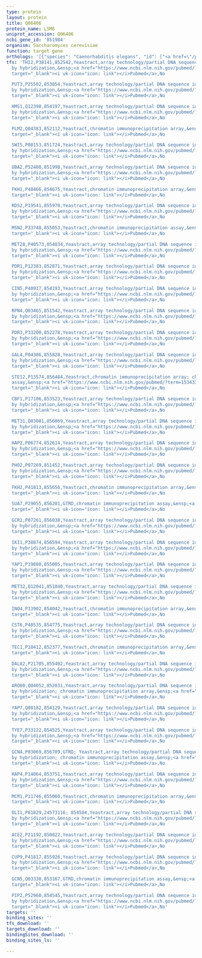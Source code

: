 ```yaml
---
type: protein
layout: protein
title: Q06406
protein_name: LSM6
uniprot_accession: Q06406
ncbi_gene_id: '851984'
organism: Saccharomyces cerevisiae
function: target gene
orthologs: '[{"species": "Caenorhabditis elegans", "id": ["<a href=\"/protein/q95xn6\">Q95XN6</a>"]}, {"species": "Homo sapiens", "id": ["<a href=\"/protein/p62312\">P62312</a>"]}, {"species": "Mus musculus", "id": ["<a href=\"/protein/p62313\">P62313</a>"]}, {"species": "Rattus norvegicus", "id": ["<a href=\"/protein/d3zg07\">D3ZG07</a>"]}]'
tfs: 'THI2,P38141,852542,Yeastract,array technology/partial DNA sequence identification
  by hybridization,&ensp;<a href="https://www.ncbi.nlm.nih.gov/pubmed/?term=20385592%5Buid%5D+OR+24170807%5Buid%5D"
  target="_blank"><i uk-icon="icon: link"></i>Pubmed</a>,No

  PUT3,P25502,853854,Yeastract,array technology/partial DNA sequence identification
  by hybridization,&ensp;<a href="https://www.ncbi.nlm.nih.gov/pubmed/?term=20385592%5Buid%5D+OR+24170807%5Buid%5D"
  target="_blank"><i uk-icon="icon: link"></i>Pubmed</a>,No

  HMS1,Q12398,854197,Yeastract,array technology/partial DNA sequence identification
  by hybridization,&ensp;<a href="https://www.ncbi.nlm.nih.gov/pubmed/?term=20385592%5Buid%5D+OR+24170807%5Buid%5D"
  target="_blank"><i uk-icon="icon: link"></i>Pubmed</a>,No

  PLM2,Q04383,852112,Yeastract,chromatin immunoprecipitation array,&ensp;<a href="https://www.ncbi.nlm.nih.gov/pubmed/?term=12464632%5Buid%5D+OR+24170807%5Buid%5D"
  target="_blank"><i uk-icon="icon: link"></i>Pubmed</a>,No

  SWI5,P08153,851724,Yeastract,array technology/partial DNA sequence identification
  by hybridization,&ensp;<a href="https://www.ncbi.nlm.nih.gov/pubmed/?term=20385592%5Buid%5D+OR+24170807%5Buid%5D"
  target="_blank"><i uk-icon="icon: link"></i>Pubmed</a>,No

  UBA2,P52488,851998,Yeastract,array technology/partial DNA sequence identification
  by hybridization,&ensp;<a href="https://www.ncbi.nlm.nih.gov/pubmed/?term=20385592%5Buid%5D+OR+24170807%5Buid%5D"
  target="_blank"><i uk-icon="icon: link"></i>Pubmed</a>,No

  FKH1,P40466,854675,Yeastract,chromatin immunoprecipitation array,&ensp;<a href="https://www.ncbi.nlm.nih.gov/pubmed/?term=24504085%5Buid%5D+OR+12399584%5Buid%5D+OR+24170807%5Buid%5D"
  target="_blank"><i uk-icon="icon: link"></i>Pubmed</a>,No

  RDS2,P19541,855970,Yeastract,array technology/partial DNA sequence identification
  by hybridization,&ensp;<a href="https://www.ncbi.nlm.nih.gov/pubmed/?term=20385592%5Buid%5D+OR+24170807%5Buid%5D"
  target="_blank"><i uk-icon="icon: link"></i>Pubmed</a>,No

  MSN2,P33748,855053,Yeastract,chromatin immunoprecipitation assay,&ensp;<a href="https://www.ncbi.nlm.nih.gov/pubmed/?term=28949295%5Buid%5D+OR+24170807%5Buid%5D"
  target="_blank"><i uk-icon="icon: link"></i>Pubmed</a>,No

  MET28,P40573,854834,Yeastract,array technology/partial DNA sequence identification
  by hybridization,&ensp;<a href="https://www.ncbi.nlm.nih.gov/pubmed/?term=24170807%5Buid%5D+OR+19346491%5Buid%5D"
  target="_blank"><i uk-icon="icon: link"></i>Pubmed</a>,No

  PDR1,P12383,852871,Yeastract,array technology/partial DNA sequence identification
  by hybridization,&ensp;<a href="https://www.ncbi.nlm.nih.gov/pubmed/?term=18627600%5Buid%5D+OR+24170807%5Buid%5D"
  target="_blank"><i uk-icon="icon: link"></i>Pubmed</a>,No

  CIN5,P40917,854193,Yeastract,array technology/partial DNA sequence identification
  by hybridization,&ensp;<a href="https://www.ncbi.nlm.nih.gov/pubmed/?term=20385592%5Buid%5D+OR+24170807%5Buid%5D"
  target="_blank"><i uk-icon="icon: link"></i>Pubmed</a>,No

  RPN4,Q03465,851542,Yeastract,array technology/partial DNA sequence identification
  by hybridization,&ensp;<a href="https://www.ncbi.nlm.nih.gov/pubmed/?term=18627600%5Buid%5D+OR+24170807%5Buid%5D"
  target="_blank"><i uk-icon="icon: link"></i>Pubmed</a>,No

  PDR3,P33200,852278,Yeastract,array technology/partial DNA sequence identification
  by hybridization,&ensp;<a href="https://www.ncbi.nlm.nih.gov/pubmed/?term=18627600%5Buid%5D+OR+24170807%5Buid%5D"
  target="_blank"><i uk-icon="icon: link"></i>Pubmed</a>,No

  GAL4,P04386,855828,Yeastract,array technology/partial DNA sequence identification
  by hybridization,&ensp;<a href="https://www.ncbi.nlm.nih.gov/pubmed/?term=20385592%5Buid%5D+OR+24170807%5Buid%5D"
  target="_blank"><i uk-icon="icon: link"></i>Pubmed</a>,No

  STE12,P13574,856484,Yeastract,chromatin immunoprecipitation array; chromatin immunoprecipitation
  assay,&ensp;<a href="https://www.ncbi.nlm.nih.gov/pubmed/?term=15343339%5Buid%5D+OR+17638031%5Buid%5D+OR+24170807%5Buid%5D+OR+12732146%5Buid%5D+OR+19159457%5Buid%5D"
  target="_blank"><i uk-icon="icon: link"></i>Pubmed</a>,No

  CBF1,P17106,853523,Yeastract,array technology/partial DNA sequence identification
  by hybridization,&ensp;<a href="https://www.ncbi.nlm.nih.gov/pubmed/?term=24170807%5Buid%5D+OR+19346491%5Buid%5D"
  target="_blank"><i uk-icon="icon: link"></i>Pubmed</a>,No

  MET31,Q03081,856069,Yeastract,array technology/partial DNA sequence identification
  by hybridization,&ensp;<a href="https://www.ncbi.nlm.nih.gov/pubmed/?term=24170807%5Buid%5D+OR+19346491%5Buid%5D"
  target="_blank"><i uk-icon="icon: link"></i>Pubmed</a>,No

  HAP2,P06774,852614,Yeastract,array technology/partial DNA sequence identification
  by hybridization,&ensp;<a href="https://www.ncbi.nlm.nih.gov/pubmed/?term=20385592%5Buid%5D+OR+24170807%5Buid%5D"
  target="_blank"><i uk-icon="icon: link"></i>Pubmed</a>,No

  PHO2,P07269,851452,Yeastract,array technology/partial DNA sequence identification
  by hybridization,&ensp;<a href="https://www.ncbi.nlm.nih.gov/pubmed/?term=21119627%5Buid%5D+OR+24170807%5Buid%5D"
  target="_blank"><i uk-icon="icon: link"></i>Pubmed</a>,No

  FKH2,P41813,855656,Yeastract,chromatin immunoprecipitation array,&ensp;<a href="https://www.ncbi.nlm.nih.gov/pubmed/?term=24504085%5Buid%5D+OR+24170807%5Buid%5D"
  target="_blank"><i uk-icon="icon: link"></i>Pubmed</a>,No

  SUA7,P29055,856201,GTRD,chromatin immunoprecipitation assay,&ensp;<a href="https://www.ncbi.nlm.nih.gov/pubmed/?term=27924024%5Buid%5D"
  target="_blank"><i uk-icon="icon: link"></i>Pubmed</a>,No

  GCR1,P07261,856030,Yeastract,array technology/partial DNA sequence identification
  by hybridization,&ensp;<a href="https://www.ncbi.nlm.nih.gov/pubmed/?term=20385592%5Buid%5D+OR+24170807%5Buid%5D"
  target="_blank"><i uk-icon="icon: link"></i>Pubmed</a>,No

  IKI1,P38874,856594,Yeastract,array technology/partial DNA sequence identification
  by hybridization,&ensp;<a href="https://www.ncbi.nlm.nih.gov/pubmed/?term=20385592%5Buid%5D+OR+24170807%5Buid%5D"
  target="_blank"><i uk-icon="icon: link"></i>Pubmed</a>,No

  YAP1,P19880,855005,Yeastract,array technology/partial DNA sequence identification
  by hybridization,&ensp;<a href="https://www.ncbi.nlm.nih.gov/pubmed/?term=18627600%5Buid%5D+OR+24170807%5Buid%5D"
  target="_blank"><i uk-icon="icon: link"></i>Pubmed</a>,No

  MET32,Q12041,851840,Yeastract,array technology/partial DNA sequence identification
  by hybridization,&ensp;<a href="https://www.ncbi.nlm.nih.gov/pubmed/?term=24170807%5Buid%5D+OR+19346491%5Buid%5D"
  target="_blank"><i uk-icon="icon: link"></i>Pubmed</a>,No

  INO4,P13902,854042,Yeastract,chromatin immunoprecipitation array,&ensp;<a href="https://www.ncbi.nlm.nih.gov/pubmed/?term=24170807%5Buid%5D+OR+16709784%5Buid%5D"
  target="_blank"><i uk-icon="icon: link"></i>Pubmed</a>,No

  CST6,P40535,854775,Yeastract,array technology/partial DNA sequence identification
  by hybridization,&ensp;<a href="https://www.ncbi.nlm.nih.gov/pubmed/?term=20385592%5Buid%5D+OR+24170807%5Buid%5D"
  target="_blank"><i uk-icon="icon: link"></i>Pubmed</a>,No

  TEC1,P18412,852377,Yeastract,chromatin immunoprecipitation array,&ensp;<a href="https://www.ncbi.nlm.nih.gov/pubmed/?term=16449570%5Buid%5D+OR+17638031%5Buid%5D+OR+24170807%5Buid%5D"
  target="_blank"><i uk-icon="icon: link"></i>Pubmed</a>,No

  DAL82,P21705,855402,Yeastract,array technology/partial DNA sequence identification
  by hybridization,&ensp;<a href="https://www.ncbi.nlm.nih.gov/pubmed/?term=20385592%5Buid%5D+OR+24170807%5Buid%5D"
  target="_blank"><i uk-icon="icon: link"></i>Pubmed</a>,No

  ARO80,Q04052,852031,Yeastract,array technology/partial DNA sequence identification
  by hybridization; chromatin immunoprecipitation array,&ensp;<a href="https://www.ncbi.nlm.nih.gov/pubmed/?term=15343339%5Buid%5D+OR+12399584%5Buid%5D+OR+20385592%5Buid%5D+OR+24170807%5Buid%5D"
  target="_blank"><i uk-icon="icon: link"></i>Pubmed</a>,No

  YAP7,Q08182,854129,Yeastract,array technology/partial DNA sequence identification
  by hybridization,&ensp;<a href="https://www.ncbi.nlm.nih.gov/pubmed/?term=20385592%5Buid%5D+OR+24170807%5Buid%5D"
  target="_blank"><i uk-icon="icon: link"></i>Pubmed</a>,No

  TYE7,P33122,854525,Yeastract,array technology/partial DNA sequence identification
  by hybridization,&ensp;<a href="https://www.ncbi.nlm.nih.gov/pubmed/?term=20385592%5Buid%5D+OR+24170807%5Buid%5D"
  target="_blank"><i uk-icon="icon: link"></i>Pubmed</a>,No

  GCN4,P03069,856709,GTRD; Yeastract,array technology/partial DNA sequence identification
  by hybridization; chromatin immunoprecipitation assay,&ensp;<a href="https://www.ncbi.nlm.nih.gov/pubmed/?term=19346491%5Buid%5D+OR+20385592%5Buid%5D+OR+23275543%5Buid%5D+OR+27924024%5Buid%5D+OR+24170807%5Buid%5D"
  target="_blank"><i uk-icon="icon: link"></i>Pubmed</a>,No

  HAP4,P14064,853751,Yeastract,array technology/partial DNA sequence identification
  by hybridization,&ensp;<a href="https://www.ncbi.nlm.nih.gov/pubmed/?term=16522629%5Buid%5D+OR+24170807%5Buid%5D"
  target="_blank"><i uk-icon="icon: link"></i>Pubmed</a>,No

  MCM1,P11746,855060,Yeastract,chromatin immunoprecipitation array,&ensp;<a href="https://www.ncbi.nlm.nih.gov/pubmed/?term=24170807%5Buid%5D+OR+12732146%5Buid%5D"
  target="_blank"><i uk-icon="icon: link"></i>Pubmed</a>,No

  OLI1,P61829,24573116; 854584,Yeastract,array technology/partial DNA sequence identification
  by hybridization,&ensp;<a href="https://www.ncbi.nlm.nih.gov/pubmed/?term=21119627%5Buid%5D+OR+24170807%5Buid%5D"
  target="_blank"><i uk-icon="icon: link"></i>Pubmed</a>,No

  ACE2,P21192,850822,Yeastract,array technology/partial DNA sequence identification
  by hybridization,&ensp;<a href="https://www.ncbi.nlm.nih.gov/pubmed/?term=20385592%5Buid%5D+OR+24170807%5Buid%5D"
  target="_blank"><i uk-icon="icon: link"></i>Pubmed</a>,No

  CUP9,P41817,855926,Yeastract,array technology/partial DNA sequence identification
  by hybridization,&ensp;<a href="https://www.ncbi.nlm.nih.gov/pubmed/?term=20385592%5Buid%5D+OR+24170807%5Buid%5D"
  target="_blank"><i uk-icon="icon: link"></i>Pubmed</a>,No

  GCN5,Q03330,853167,GTRD,chromatin immunoprecipitation assay,&ensp;<a href="https://www.ncbi.nlm.nih.gov/pubmed/?term=27924024%5Buid%5D"
  target="_blank"><i uk-icon="icon: link"></i>Pubmed</a>,No

  PIP2,P52960,854545,Yeastract,array technology/partial DNA sequence identification
  by hybridization,&ensp;<a href="https://www.ncbi.nlm.nih.gov/pubmed/?term=20385592%5Buid%5D+OR+24170807%5Buid%5D"
  target="_blank"><i uk-icon="icon: link"></i>Pubmed</a>,No'
targets: ''
binding_sites: ''
tfs_download: ''
targets_download: ''
bindingSites_download: ''
binding_sites_ls: ''

---
```

